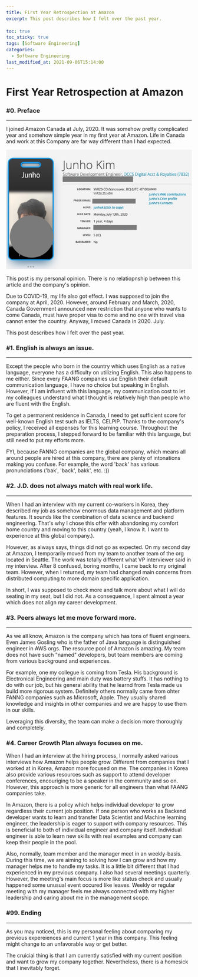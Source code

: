 ```yaml
---
title: First Year Retrospection at Amazon
excerpt: This post describes how I felt over the past year.

toc: true
toc_sticky: true
tags: [Software Engineering]
categories:
  - Software Engineering
last_modified_at: 2021-09-06T15:14:00
---
```


# First Year Retrospection at Amazon

### #0. Preface
----

I joined Amazon Canada at July, 2020. It was somehow pretty complicated year and somehow simple year in my first year at Amazon. Life in Canada and work at this Company are far way different than I had expected.

![my_badge_info](../../img/post/210906/my_badge_info.JPG)

This post is my personal opinion. There is no relatiopnship between this article and the company's opinion.

Due to COVID-19, my life also got effect. I was supposed to join the company at April, 2020. However, around February and March, 2020, Canada Government announced new restriction that anyone who wants to come Canada, must have proper visa to come and no one with travel visa cannot enter the country. Anyway, I moved Canada in 2020. July.

This post describes how I felt over the past year.

### #1. English is always an issue.
----

Except the people who born in the country which uses English as a native language, everyone has a difficulty on utilizing English. This also happens to me either. Since every FAANG companies use English their default communication language, I have no choice but speaking in English. However, if I am influent with this language, my communication cost to let my colleagues understand what I thought is relatively high than people who are fluent with the English.

To get a permanent residence in Canada, I need to get sufficient score for well-known English test such as IELTS, CELPIP. Thanks to the company's policy, I received all expenses for this learning course. Throughout the preparation process, I stepped forward to be familiar with this language, but still need to put my efforts more.

FYI, because FANNG companies are the global company, which means all around people are hired at this company, there are plenty of intonations making you confuse. For example, the word 'back' has various pronunciations ('bak', 'back', bakk', etc. :)) 

### #2. J.D. does not always match with real work life.
----

When I had an interview with my current co-workers in Korea, they described my job as somehow enormous data management and platform features. It sounds like the combination of data science and backend engineering. That's why I chose this offer with abandoning my comfort home country and moving to this country (yeah, I know it. I want to experience at this global company.).

However, as always says, things did not go as expected. On my second day at Amazon, I temporarily moved from my team to another team of the org located in Seattle. The work was totally different what VP interviewer said in my interview. After 8 confused, boring months, I came back to my original team. However, when I returned, my team had changed main concerns from distributed computing to more domain specific application.

In short, I was supposed to check more and talk more about what I will do seating in my seat, but I did not. As a consequence, I spent almost a year which does not align my career development.

### #3. Peers always let me move forward more.
----

As we all know, Amazon is the company which has tons of fluent engineers. Even James Gosling who is the father of Java language is distinguished engineer in AWS orgs. The resource pool of Amazon is amazing. My team does not have such "named" developers, but team members are coming from various background and experiences.

For example, one my collegue is coming from Tesla. His background is Electronical Engineering and main duty was battery stuffs. It has nothing to do with our job, but his general ability that he learnd from Tesla made us build more rigorous system. Definitely others normally came from ohter FANNG companies such as Microsoft, Apple. They usually shared knowledge and insights in other companies and we are happy to use them in our skills.

Leveraging this diversity, the team can make a decision more thoroughly and completely.

### #4. Career Growth Plan always focuses on me.

When I had an interview at the hiring process, I normally asked various interviews how Amazon helps people grow. Different from companies that I worked at in Korea, Amazon more focused on me. The companies in Korea also provide various resources such as support to attend developer conferences, encouriging to be a speaker in the community and so on. However, this approach is more generic for all engineers than what FAANG companies take.

In Amazon, there is a policy which helps individual developer to grow regardless their current job position. If one person who works as Backend developer wants to learn and transfer Data Scientist and Machine learning engineer, the leadership is eager to support with company resources. This is beneficial to both of individual engineer and company itself. Individual engineer is able to learn new skills with real examples and company can keep their people in the pool.

Also, normally, team member and the manager meet in an weekly-basis. During this time, we are aiming to solving how I can grow and how my manager helps me to handle my tasks. It is a little bit different that I had experienced in my previous company. I also had several meetings quarterly. However, the meeting's main focus is more like status check and usually happened some unusual event occured like leaves. Weekly or regular meeting with my manager feels me always connected with my higher leadership and caring about me in the management scope.

### #99. Ending
----

As you may noticed, this is my personal feeling about comparing my previous expereiences and current 1 year in this company. This feeling might change to an unfavorable way or get better.

The cruicial thing is that I am currently satisfied with my current position and want to grow my company together. Nevertheless, there is a homesick that I inevitably forget.
